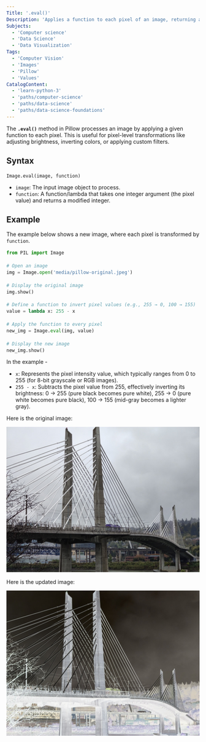 ```yaml
---
Title: '.eval()'
Description: 'Applies a function to each pixel of an image, returning a new image with modified pixel values.'
Subjects:
  - 'Computer science'
  - 'Data Science'
  - 'Data Visualization'
Tags:
  - 'Computer Vision'
  - 'Images'
  - 'Pillow'
  - 'Values'
CatalogContent:
  - 'learn-python-3'
  - 'paths/computer-science'
  - 'paths/data-science'
  - 'paths/data-science-foundations'
---
```


The **`.eval()`** method in Pillow processes an image by applying a given function to each pixel. This is useful for pixel-level transformations like adjusting brightness, inverting colors, or applying custom filters.

## Syntax

```pseudo
Image.eval(image, function)
```

- `image`: The input image object to process.
- `function`: A function/lambda that takes one integer argument (the pixel value) and returns a modified integer.

## Example

The example below shows a new image, where each pixel is transformed by `function`.

```py
from PIL import Image

# Open an image
img = Image.open('media/pillow-original.jpeg')

# Display the original image
img.show()

# Define a function to invert pixel values (e.g., 255 → 0, 100 → 155)
value = lambda x: 255 - x

# Apply the function to every pixel
new_img = Image.eval(img, value)

# Display the new image
new_img.show()
```

In the example -

- `x`: Represents the pixel intensity value, which typically ranges from 0 to 255 (for 8-bit grayscale or RGB images).
- `255 - x`: Subtracts the pixel value from 255, effectively inverting its brightness: 0 → 255 (pure black becomes pure white), 255 → 0 (pure white becomes pure black), 100 → 155 (mid-gray becomes a lighter gray).

Here is the original image:

![Original Image](https://raw.githubusercontent.com/Codecademy/docs/main/media/pillow-original.jpeg)

Here is the updated image:

![Updated Image](https://raw.githubusercontent.com/Codecademy/docs/main/media/pillow-eval.png)
